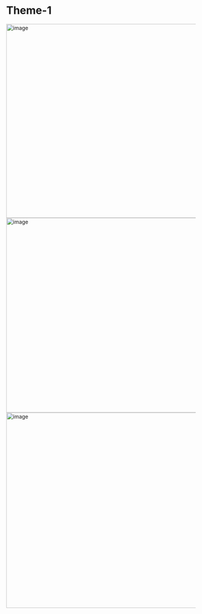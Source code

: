 # Theme-1
<img width="959" height="516" alt="image" src="https://github.com/user-attachments/assets/d8d2a01e-c286-406d-811e-2cd40ff1b4d1" />
<img width="960" height="518" alt="image" src="https://github.com/user-attachments/assets/d0baeb3d-b923-4ba9-a13f-78bf162ac5e6" />
<img width="959" height="520" alt="image" src="https://github.com/user-attachments/assets/95a2a5ba-fdea-4117-9054-f30b0c5b4ac7" />
